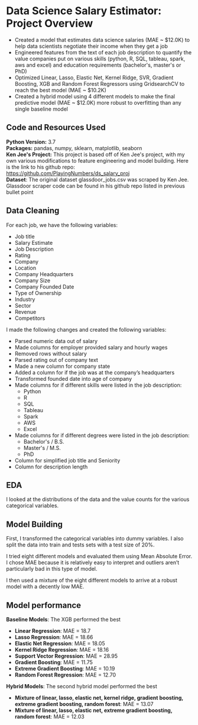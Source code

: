 # Data Science Salary Estimator: Project Overview 
* Created a model that estimates data science salaries (MAE ~ $12.0K) to help data scientists negotiate their income when they get a job
* Engineered features from the text of each job description to quantify the value companies put on various skills (python, R, SQL, tableau, spark, aws and excel) and education requirements (bachelor's, master's or PhD)
* Optimized Linear, Lasso, Elastic Net, Kernel Ridge, SVR, Gradient Boosting, XGB and Random Forest Regressors using GridsearchCV to reach the best model (MAE ~ $10.2K)
* Created a hybrid model using 4 different models to make the final predictive model (MAE ~ $12.0K) more robust to overfitting than any single baseline model

## Code and Resources Used 
**Python Version:** 3.7  
**Packages:** pandas, numpy, sklearn, matplotlib, seaborn  
**Ken Jee's Project:** This project is based off of Ken Jee's project, with my own various modifications to feature engineering and model building. Here is the link to his github repo: https://github.com/PlayingNumbers/ds_salary_proj  
**Dataset**: The original dataset glassdoor_jobs.csv was scraped by Ken Jee. Glassdoor scraper code can be found in his github repo listed in previous bullet point


## Data Cleaning
For each job, we have the following variables:
*	Job title
*	Salary Estimate
*	Job Description
*	Rating
*	Company 
*	Location
*	Company Headquarters 
*	Company Size
*	Company Founded Date
*	Type of Ownership 
*	Industry
*	Sector
*	Revenue
*	Competitors 


I made the following changes and created the following variables:
*	Parsed numeric data out of salary 
*	Made columns for employer provided salary and hourly wages 
*	Removed rows without salary 
*	Parsed rating out of company text 
*	Made a new column for company state 
*	Added a column for if the job was at the company’s headquarters 
*	Transformed founded date into age of company 
*	Made columns for if different skills were listed in the job description:
    * Python  
    * R  
    * SQL
    * Tableau
    * Spark 
    * AWS  
    * Excel 
*	Made columns for if different degrees were listed in the job description:
    * Bachelor's / B.S.
    * Master's / M.S.
    * PhD
*	Column for simplified job title and Seniority 
*	Column for description length 

## EDA
I looked at the distributions of the data and the value counts for the various categorical variables.

## Model Building 

First, I transformed the categorical variables into dummy variables. I also split the data into train and tests sets with a test size of 20%.   

I tried eight different models and evaluated them using Mean Absolute Error. I chose MAE because it is relatively easy to interpret and outliers aren’t particularly bad in this type of model.   

I then used a mixture of the eight different models to arrive at a robust model with a decently low MAE.


## Model performance
**Baseline Models**: The XGB performed the best
*	**Linear Regression**: MAE = 18.7
* **Lasso Regression**: MAE = 18.66
* **Elastic Net Regression**: MAE = 18.05
* **Kernel Ridge Regression**: MAE = 18.16
* **Support Vector Regression**: MAE = 28.95
* **Gradient Boosting**: MAE = 11.75
* **Extreme Gradient Boosting**: MAE = 10.19
* **Random Forest Regression**: MAE = 12.70

**Hybrid Models**: The second hybrid model performed the best
* **Mixture of linear, lasso, elastic net, kernel ridge, gradient boosting, extreme gradient boosting, random forest**: MAE = 13.07
* **Mixture of linear, lasso, elastic net, extreme gradient boosting, random forest**: MAE = 12.03




 
